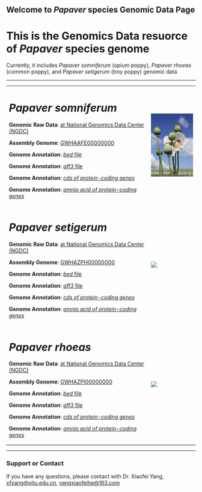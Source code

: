 ## Welcome to _Papaver_ species Genomic Data Page

# This is the Genomics Data resuorce of _Papaver_ species genome

Currently, it includes _Papaver somniferum_ (opium poppy), _Papaver rhoeas_ (common poppy), and _Papaver setigerum_ (troy poppy) genomic data

---
<div>
<table border="0">
  <tr>
    <td width="75%">
      <h1><i>Papaver somniferum</i></h1>
      <p><b>Genomic Raw Data</b>: <a href = "https://bigd.big.ac.cn"> at National Genomics Data Center (NGDC)</a></p>
      <p><b>Assembly Genome</b>: <a href = "https://bigd.big.ac.cn"> GWHAAFE00000000 </a></p>
      <p><b>Genome Annotation</b>: <a href = "https://github.com/yangxiaofeill/pageTest/tree/main/Papaver_somniferum/Papaver_somniferum.bed"> <i>bed</i> file </a> </p>
      <p><b>Genome Annotation</b>: <a href = "https://github.com/yangxiaofeill/pageTest/tree/main/Papaver_somniferum/Papaver_somniferum.gff3"> <i>gff3</i> file </a> </p>
      <p><b>Genome Annotation</b>: <a href = "https://github.com/yangxiaofeill/pageTest/tree/main/Papaver_somniferum/Papaver_somniferum.cds.fa"> <i>cds of protein-coding genes</i> </a></p>
      <p><b>Genome Annotation</b>: <a href = "https://github.com/yangxiaofeill/pageTest/tree/main/Papaver_somniferum/Papaver_somniferum.pep.fa"> <i>amnio acid of protein-coding genes</i> </a></p>
    </td>
    <td width="25%">
      <img src="image/opium_poppy.png" width="100%">
    </td>
  </tr>
  
  <tr>
    <td width="75%">
      <h1><i>Papaver setigerum</i></h1>
      <p><b>Genomic Raw Data</b>: <a href = "https://bigd.big.ac.cn"> at National Genomics Data Center (NGDC)</a></p>
      <p><b>Assembly Genome</b>: <a href = "https://bigd.big.ac.cn"> GWHAZPH00000000 </a></p>
      <p><b>Genome Annotation</b>: <a href = "https://github.com/yangxiaofeill/pageTest/blob/main/Papaver_setigerum/Papaver_setigerum.bed"> <i>bed</i> file </a> </p>
      <p><b>Genome Annotation</b>: <a href = "https://github.com/yangxiaofeill/pageTest/blob/main/Papaver_setigerum/Papaver_setigerum.gff3"> <i>gff3</i> file </a> </p>
      <p><b>Genome Annotation</b>: <a href = "https://github.com/yangxiaofeill/pageTest/blob/main/Papaver_setigerum/Papaver_setigerum.cds.fa"> <i>cds of protein-coding genes</i> </a></p>
      <p><b>Genome Annotation</b>: <a href = "https://github.com/yangxiaofeill/pageTest/blob/main/Papaver_setigerum/Papaver_setigerum.pep.fa"> <i>amnio acid of protein-coding genes</i> </a></p>
    </td>
    <td width="25%">
      <img src="https://github.com/yangxiaofeill/pageTest/tree/main/image/setigerum.png" width="100%">
    </td>
  </tr>
  <tr>
    <td width="75%">
      <h1><i>Papaver rhoeas</i></h1>
      <p><b>Genomic Raw Data</b>: <a href = "https://bigd.big.ac.cn"> at National Genomics Data Center (NGDC)</a></p>
      <p><b>Assembly Genome</b>: <a href = "https://bigd.big.ac.cn"> GWHAZPI00000000 </a></p>
      <p><b>Genome Annotation</b>: <a href = "https://github.com/yangxiaofeill/pageTest/blob/main/Papaver_rhoeasm/Papaver_rhoeasm.bed"> <i>bed</i> file </a> </p>
      <p><b>Genome Annotation</b>: <a href = "https://github.com/yangxiaofeill/pageTest/blob/main/Papaver_rhoeasm/Papaver_rhoeasm.gff3"> <i>gff3</i> file </a> </p>
      <p><b>Genome Annotation</b>: <a href = "https://github.com/yangxiaofeill/pageTest/blob/main/Papaver_rhoeasm/Papaver_rhoeasm.cds.fa"> <i>cds of protein-coding genes</i> </a></p>
      <p><b>Genome Annotation</b>: <a href = "https://github.com/yangxiaofeill/pageTest/blob/main/Papaver_rhoeasm/Papaver_rhoeasm.pep.fa"> <i>amnio acid of protein-coding genes</i> </a></p>
    </td>
    <td width="25%">
      <img src="https://github.com/yangxiaofeill/pageTest/tree/main/image/rhoeas.png" width="100%">
    </td>
  </tr>
</table>
</div>


---
### Support or Contact
If you have any questions, please contact with Dr. Xiaofei Yang, [xfyang@xjtu.edu.cn](xfyang@xjtu.edu.cn), [yangxiaofeihe@163.com](yangxiaofeihe@163.com)

